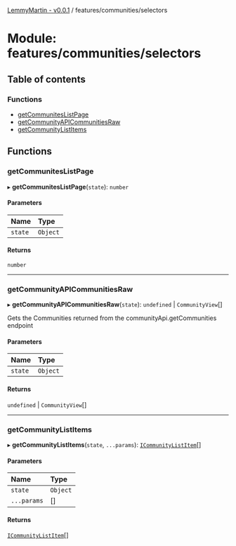 [LemmyMartin - v0.0.1](../README.md) / features/communities/selectors

# Module: features/communities/selectors

## Table of contents

### Functions

- [getCommunitesListPage](features_communities_selectors.md#getcommuniteslistpage)
- [getCommunityAPICommunitiesRaw](features_communities_selectors.md#getcommunityapicommunitiesraw)
- [getCommunityListItems](features_communities_selectors.md#getcommunitylistitems)

## Functions

### getCommunitesListPage

▸ **getCommunitesListPage**(`state`): `number`

#### Parameters

| Name | Type |
| :------ | :------ |
| `state` | `Object` |

#### Returns

`number`

___

### getCommunityAPICommunitiesRaw

▸ **getCommunityAPICommunitiesRaw**(`state`): `undefined` \| `CommunityView`[]

Gets the Communities returned from the communityApi.getCommunities endpoint

#### Parameters

| Name | Type |
| :------ | :------ |
| `state` | `Object` |

#### Returns

`undefined` \| `CommunityView`[]

___

### getCommunityListItems

▸ **getCommunityListItems**(`state`, `...params`): [`ICommunityListItem`](../interfaces/features_communities_types.ICommunityListItem.md)[]

#### Parameters

| Name | Type |
| :------ | :------ |
| `state` | `Object` |
| `...params` | [] |

#### Returns

[`ICommunityListItem`](../interfaces/features_communities_types.ICommunityListItem.md)[]
